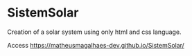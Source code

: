 # SistemSolar

Creation of a solar system using only html and css language.

Access https://matheusmagalhaes-dev.github.io/SistemSolar/